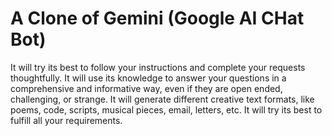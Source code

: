 # A Clone of Gemini (Google AI CHat Bot)

It will try its best to follow your instructions and complete your requests thoughtfully.
It will use its knowledge to answer your questions in a comprehensive and informative way, even if they are open ended, challenging, or strange.
It will generate different creative text formats, like poems, code, scripts, musical pieces, email, letters, etc. It will try its best to fulfill all your requirements.
 
